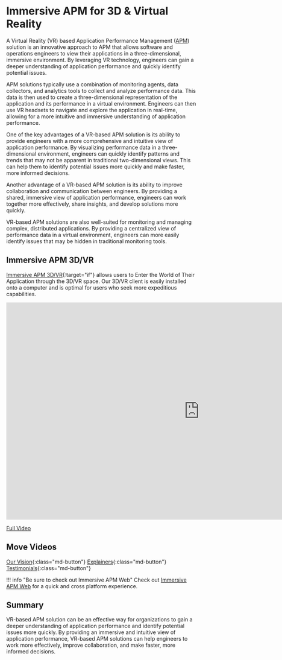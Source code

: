 # Immersive APM for 3D & Virtual Reality

A Virtual Reality (VR) based Application Performance Management ([APM](../../Resources/Terms-and-Concepts/APM/index.md)) solution is an innovative approach to APM that allows software and operations engineers to view their applications in a three-dimensional, immersive environment. By leveraging VR technology, engineers can gain a deeper understanding of application performance and quickly identify potential issues.

APM solutions typically use a combination of monitoring agents, data collectors, and analytics tools to collect and analyze performance data. This data is then used to create a three-dimensional representation of the application and its performance in a virtual environment. Engineers can then use VR headsets to navigate and explore the application in real-time, allowing for a more intuitive and immersive understanding of application performance.

One of the key advantages of a VR-based APM solution is its ability to provide engineers with a more comprehensive and intuitive view of application performance. By visualizing performance data in a three-dimensional environment, engineers can quickly identify patterns and trends that may not be apparent in traditional two-dimensional views. This can help them to identify potential issues more quickly and make faster, more informed decisions.

Another advantage of a VR-based APM solution is its ability to improve collaboration and communication between engineers. By providing a shared, immersive view of application performance, engineers can work together more effectively, share insights, and develop solutions more quickly.

VR-based APM solutions are also well-suited for monitoring and managing complex, distributed applications. By providing a centralized view of performance data in a virtual environment, engineers can more easily identify issues that may be hidden in traditional monitoring tools.

## Immersive APM 3D/VR
[Immersive APM 3D/VR](https://immersivefusion.com/3D){:target="if"} allows users to Enter the World of Their Application through the 3D/VR space. Our 3D/VR client is easily installed onto a computer and is optimal for users who seek more expeditious capabilities.

<iframe width="1024" height="576" src="https://www.youtube.com/embed/Hc9xWW4TH3I?si=Pnh3pFjRW0vYGNXh&amp;start=2" title="YouTube video player" frameborder="0" allow="accelerometer; autoplay; clipboard-write; encrypted-media; gyroscope; picture-in-picture; web-share" referrerpolicy="strict-origin-when-cross-origin" allowfullscreen></iframe>

[Full Video](https://youtu.be/QrIwTrElnyQ)

## Move Videos

[Our Vision](https://www.youtube.com/playlist?list=PLRCpHPtJkLZJQckGfucr0qYJYGHMtIBeY){:class="md-button"}
[Explainers](https://www.youtube.com/playlist?list=PLRCpHPtJkLZLM4h_4T6DMG99_SsIGyiYi){:class="md-button"}
[Testimonials](https://www.youtube.com/playlist?list=PLRCpHPtJkLZJNMSlq8gd1ayCsOk_X-myO){:class="md-button"}


<!-- ![3D/VR Introduction](img/3dclientintro.png) -->

!!! info "Be sure to check out Immersive APM Web"
    Check out [Immersive APM Web](../Web-and-Mobile/index.md) for a quick and cross platform experience.

## Summary
VR-based APM solution can be an effective way for organizations to gain a deeper understanding of application performance and identify potential issues more quickly. By providing an immersive and intuitive view of application performance, VR-based APM solutions can help engineers to work more effectively, improve collaboration, and make faster, more informed decisions.